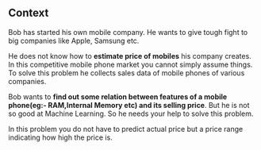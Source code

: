 ## Context
Bob has started his own mobile company. He wants to give tough fight to big companies like Apple, Samsung etc.

He does not know how to **estimate price of mobiles** his company creates. In this competitive mobile phone market you cannot simply assume things. To solve this problem he collects sales data of mobile phones of various companies.

Bob wants to **find out some relation between features of a mobile phone(eg:- RAM,Internal Memory etc) and its selling price**. But he is not so good at Machine Learning. So he needs your help to solve this problem.

In this problem you do not have to predict actual price but a price range indicating how high the price is.